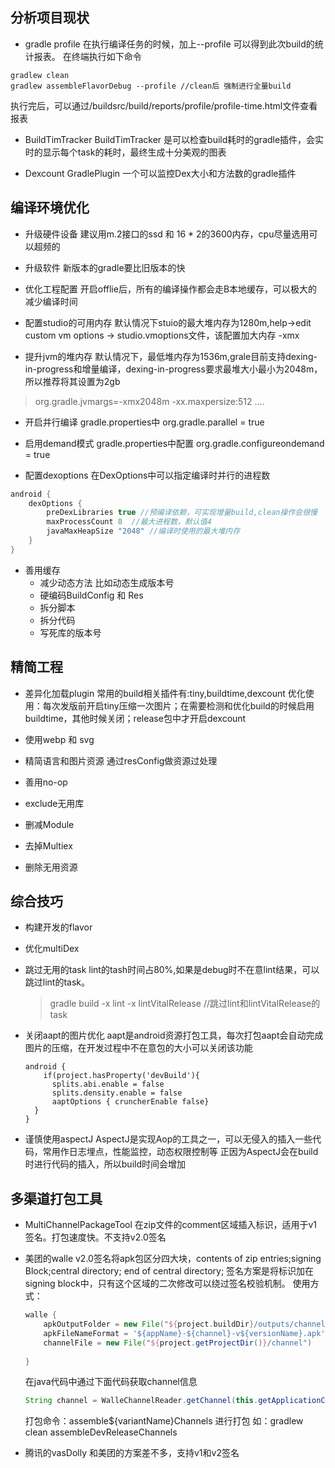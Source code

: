 ## 分析项目现状
- gradle profile
在执行编译任务的时候，加上--profile 可以得到此次build的统计报表。
在终端执行如下命令
```shell
gradlew clean
gradlew assembleFlavorDebug --profile //clean后 强制进行全量build
```
执行完后，可以通过/buildsrc/build/reports/profile/profile-time.html文件查看报表

- BuildTimTracker
BuildTimTracker 是可以检查build耗时的gradle插件，会实时的显示每个task的耗时，最终生成十分美观的图表

- Dexcount GradlePlugin
一个可以监控Dex大小和方法数的gradle插件

## 编译环境优化
- 升级硬件设备
建议用m.2接口的ssd 和 16 * 2的3600内存，cpu尽量选用可以超频的
- 升级软件
新版本的gradle要比旧版本的快

- 优化工程配置
开启offlie后，所有的编译操作都会走B本地缓存，可以极大的减少编译时间

- 配置studio的可用内存
默认情况下stuio的最大堆内存为1280m,help->edit custom vm options -> studio.vmoptions文件，该配置加大内存 -xmx

- 提升jvm的堆内存
默认情况下，最低堆内存为1536m,grale目前支持dexing-in-progress和增量编译，dexing-in-progress要求最堆大小最小为2048m，所以推荐将其设置为2gb
> org.gradle.jvmargs=-xmx2048m -xx.maxpersize:512 ....

- 开启并行编译
gradle.properties中 org.gradle.parallel = true

- 启用demand模式
gradle.properties中配置 org.gradle.configureondemand = true

- 配置dexoptions
在DexOptions中可以指定编译时并行的进程数
```gradle
android {
    dexOptions {
        preDexLibraries true //预编译依赖，可实现增量build,clean操作会很慢
        maxProcessCount 8  //最大进程数，默认值4
        javaMaxHeapSize "2048" //编译时使用的最大堆内存
    }
}
```

- 善用缓存
  - 减少动态方法
    比如动态生成版本号
  - 硬编码BuildConfig 和 Res
  - 拆分脚本
  - 拆分代码
  - 写死库的版本号

## 精简工程
- 差异化加载plugin
常用的build相关插件有:tiny,buildtime,dexcount
优化使用：每次发版前开启tiny压缩一次图片；在需要检测和优化build的时候启用buildtime，其他时候关闭；release包中才开启dexcount

- 使用webp 和 svg

- 精简语言和图片资源
通过resConfig做资源过处理

- 善用no-op

- exclude无用库

- 删减Module

- 去掉Multiex

- 删除无用资源

## 综合技巧
- 构建开发的flavor
- 优化multiDex
- 跳过无用的task
  lint的tash时间占80%,如果是debug时不在意lint结果，可以跳过lint的task。
  > gradle build -x lint -x lintVitalRelease //跳过lint和lintVitalRelease的task
- 关闭aapt的图片优化
  aapt是android资源打包工具，每次打包aapt会自动完成图片的压缩，在开发过程中不在意包的大小可以关闭该功能
  ```gradlle
  android {
      if(project.hasProperty('devBuild'){
        splits.abi.enable = false
        splits.density.enable = false
        aaptOptions { cruncherEnable false}
    }  
  }
  ```

- 谨慎使用aspectJ
AspectJ是实现Aop的工具之一，可以无侵入的插入一些代码，常用作日志埋点，性能监控，动态权限控制等
正因为AspectJ会在build时进行代码的插入，所以build时间会增加

## 多渠道打包工具
- MultiChannelPackageTool  在zip文件的comment区域插入标识，适用于v1 签名。打包速度快。不支持v2.0签名

- 美团的walle 
  v2.0签名将apk包区分四大块，contents of zip entries;signing Block;central directory; end of central directory;
  签名方案是将标识加在signing block中，只有这个区域的二次修改可以绕过签名校验机制。
  使用方式：
  ```gradle
  walle {
      apkOutputFolder = new File("${project.buildDir}/outputs/channels")
      apkFileNameFormat = '${appName}-${channel}-v${versionName}.apk'
      channelFile = new File("${project.getProjectDir()}/channel")
      
  }
  ```
  在java代码中通过下面代码获取channel信息
  ```java
  String channel = WalleChannelReader.getChannel(this.getApplicationContext());
  ```
  打包命令：assemble${variantName}Channels 进行打包
  如：gradlew clean assembleDevReleaseChannels

- 腾讯的vasDolly
和美团的方案差不多，支持v1和v2签名